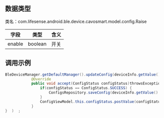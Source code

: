 <a name="x6DIl"></a>
## 数据类型
类名：com.lifesense.android.ble.device.cavosmart.model.config.Raise

| 字段 | 类型 | 含义 |
| --- | --- | --- |
| enable | boolean | 开关 |

<a name="6m4XS"></a>
## 调用示例
```java
BleDeviceManager.getDefaultManager().updateConfig(deviceInfo.getValue().getMac(), raise, new Consumer<ConfigStatus>() {
            @Override
            public void accept(ConfigStatus configStatus)throwsException{   
                if(configStatus == ConfigStatus.SUCCESS) {
                    ConfigsRepository.saveConfig(deviceInfo.getValue().getMac(),config);
                }
                ConfigViewModel.this.configStatus.postValue(configStatus);
            }
}  )  ;
```

